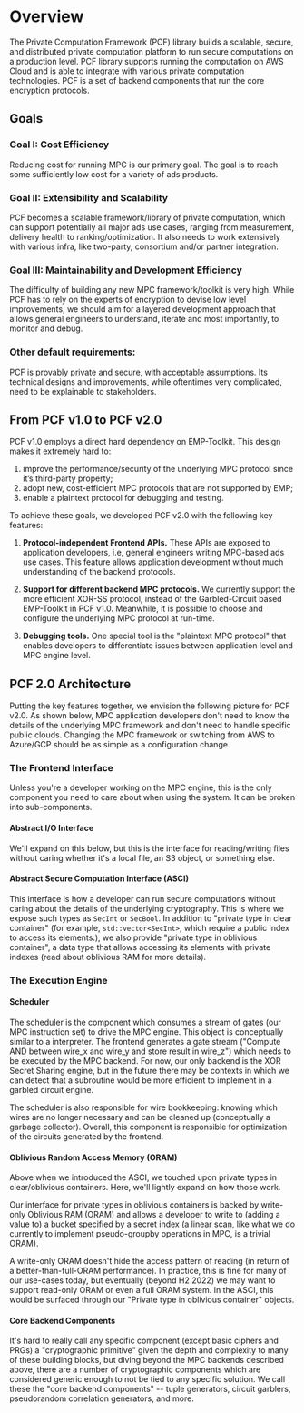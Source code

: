 # Overview

The Private Computation Framework (PCF) library builds a scalable, secure, and distributed private computation platform to run secure computations on a production level.  PCF library supports running the computation on AWS Cloud and is able to integrate with various private computation technologies.  PCF is a set of backend components that run the core encryption protocols.

## Goals

### Goal I: Cost Efficiency

Reducing cost for running MPC is our primary goal.  The goal is to reach some sufficiently low cost for a variety of ads products.

### Goal II: Extensibility and Scalability

PCF becomes a scalable framework/library of private computation, which can support potentially all major ads use cases, ranging from measurement, delivery health to ranking/optimization.  It also needs to work extensively with various infra, like two-party, consortium and/or partner integration.

### Goal III: Maintainability and Development Efficiency

The difficulty of building any new MPC framework/toolkit is very high.  While PCF has to rely on the experts of encryption to devise low level improvements, we should aim for a layered development approach that allows general engineers to understand, iterate and most importantly, to monitor and debug.

### Other default requirements:

PCF is provably private and secure, with acceptable assumptions.  Its technical designs and improvements, while oftentimes very complicated, need to be explainable to stakeholders.

## From PCF v1.0 to PCF v2.0

PCF v1.0 employs a direct hard dependency on EMP-Toolkit.  This design makes it extremely hard to:

1. improve the performance/security of the underlying MPC protocol since it’s third-party property;
2. adopt new, cost-efficient MPC protocols that are not supported by EMP;
3. enable a plaintext protocol for debugging and testing.

To achieve these goals, we developed PCF v2.0 with the following key features:

1. **Protocol-independent Frontend APIs.** These APIs are exposed to application developers, i.e, general engineers writing MPC-based ads use cases. This feature allows application development without much understanding of the backend protocols.

2. **Support for different backend MPC protocols.**  We currently support the more efficient XOR-SS protocol, instead of the Garbled-Circuit based EMP-Toolkit in PCF v1.0. Meanwhile, it is possible to choose and configure the underlying MPC protocol at run-time.

3. **Debugging tools.**  One special tool is the "plaintext MPC protocol" that enables developers to differentiate issues between application level and MPC engine level.

## PCF 2.0 Architecture

Putting the key features together, we envision the following picture for PCF v2.0.  As shown below, MPC application developers don't need to know the details of the underlying MPC framework and don't need to handle specific public clouds.  Changing the MPC framework or switching from AWS to Azure/GCP should be as simple as a configuration change.

### The Frontend Interface

Unless you're a developer working on the MPC engine, this is the only component you need to care about when using the system.  It can be broken into sub-components.

#### Abstract I/O Interface

We'll expand on this below, but this is the interface for reading/writing files without caring whether it's a local file, an S3 object, or something else.

#### Abstract Secure Computation Interface (ASCI)

This interface is how a developer can run secure computations without caring about the details of the underlying cryptography. This is where we expose such types as `SecInt` or `SecBool`. In addition to "private type in clear container" (for example, `std::vector<SecInt>`, which require a public index to access its elements.), we also provide "private type in oblivious container", a data type that allows accessing its elements with private indexes (read about oblivious RAM for more details).

### The Execution Engine

#### Scheduler

The scheduler is the component which consumes a stream of gates (our MPC instruction set) to drive the MPC engine. This object is conceptually similar to a interpreter. The frontend generates a gate stream ("Compute AND between wire_x and wire_y and store result in wire_z") which needs to be executed by the MPC backend. For now, our only backend is the XOR Secret Sharing engine, but in the future there may be contexts in which we can detect that a subroutine would be more efficient to implement in a garbled circuit engine.

The scheduler is also responsible for wire bookkeeping: knowing which wires are no longer necessary and can be cleaned up (conceptually a garbage collector). Overall, this component is responsible for optimization of the circuits generated by the frontend.

#### Oblivious Random Access Memory (ORAM)

Above when we introduced the ASCI, we touched upon private types in clear/oblivious containers. Here, we'll lightly expand on how those work.

Our interface for private types in oblivious containers is backed by write-only Oblivious RAM (ORAM) and allows a developer to write to (adding a value to) a bucket specified by a secret index (a linear scan, like what we do currently to implement pseudo-groupby operations in MPC, is a trivial ORAM).

A write-only ORAM doesn't hide the access pattern of reading (in return of a better-than-full-ORAM performance). In practice, this is fine for many of our use-cases today, but eventually (beyond H2 2022) we may want to support read-only ORAM or even a full ORAM system. In the ASCI, this would be surfaced through our "Private type in oblivious container" objects.

#### Core Backend Components

It's hard to really call any specific component (except basic ciphers and PRGs) a "cryptographic primitive" given the depth and complexity to many of these building blocks, but diving beyond the MPC backends described above, there are a number of cryptographic components which are considered generic enough to not be tied to any specific solution. We call these the "core backend components" -- tuple generators, circuit garblers, pseudorandom correlation generators, and more.
